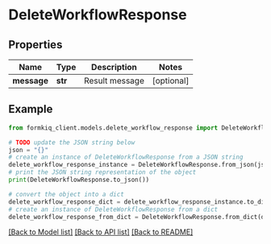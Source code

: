# DeleteWorkflowResponse


## Properties

Name | Type | Description | Notes
------------ | ------------- | ------------- | -------------
**message** | **str** | Result message | [optional] 

## Example

```python
from formkiq_client.models.delete_workflow_response import DeleteWorkflowResponse

# TODO update the JSON string below
json = "{}"
# create an instance of DeleteWorkflowResponse from a JSON string
delete_workflow_response_instance = DeleteWorkflowResponse.from_json(json)
# print the JSON string representation of the object
print(DeleteWorkflowResponse.to_json())

# convert the object into a dict
delete_workflow_response_dict = delete_workflow_response_instance.to_dict()
# create an instance of DeleteWorkflowResponse from a dict
delete_workflow_response_from_dict = DeleteWorkflowResponse.from_dict(delete_workflow_response_dict)
```
[[Back to Model list]](../README.md#documentation-for-models) [[Back to API list]](../README.md#documentation-for-api-endpoints) [[Back to README]](../README.md)


